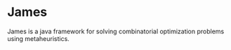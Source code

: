 # James

James is a java framework for solving combinatorial optimization problems using metaheuristics.